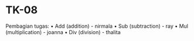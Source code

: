 # TK-08

Pembagian tugas:
• Add (addition) - nirmala 
• Sub (subtraction) - ray
• Mul (multiplication) - joanna
• Div (division) - thalita

